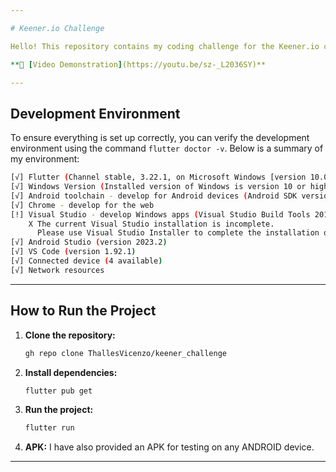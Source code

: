 ```yaml
---

# Keener.io Challenge

Hello! This repository contains my coding challenge for the Keener.io company. It was an excellent opportunity to showcase my programming skills.

**🎥 [Video Demonstration](https://youtu.be/sz-_L2036SY)**

---
```


## Development Environment

To ensure everything is set up correctly, you can verify the development environment using the command `flutter doctor -v`. Below is a summary of my environment:

```bash
[√] Flutter (Channel stable, 3.22.1, on Microsoft Windows [version 10.0.22631.3880], locale pt-BR)
[√] Windows Version (Installed version of Windows is version 10 or higher)
[√] Android toolchain - develop for Android devices (Android SDK version 34.0.0)
[√] Chrome - develop for the web
[!] Visual Studio - develop Windows apps (Visual Studio Build Tools 2019 16.11.36)
    X The current Visual Studio installation is incomplete.
      Please use Visual Studio Installer to complete the installation or reinstall Visual Studio.
[√] Android Studio (version 2023.2)
[√] VS Code (version 1.92.1)
[√] Connected device (4 available)
[√] Network resources
```
---

## How to Run the Project

1. **Clone the repository:**
   ```bash
   gh repo clone ThallesVicenzo/keener_challenge
   ```
   
2. **Install dependencies:**
   ```bash
   flutter pub get
   ```
   
3. **Run the project:**
   ```bash
   flutter run
   ```
   
4. **APK:**
   I have also provided an APK for testing on any ANDROID device.
   
---
